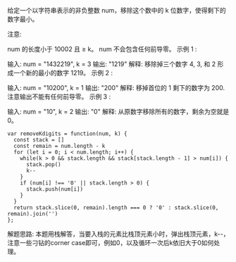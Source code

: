 

给定一个以字符串表示的非负整数 num，移除这个数中的 k 位数字，使得剩下的数字最小。

注意:

num 的长度小于 10002 且 ≥ k。
num 不会包含任何前导零。
示例 1 :

输入: num = "1432219", k = 3
输出: "1219"
解释: 移除掉三个数字 4, 3, 和 2 形成一个新的最小的数字 1219。
示例 2 :

输入: num = "10200", k = 1
输出: "200"
解释: 移掉首位的 1 剩下的数字为 200. 注意输出不能有任何前导零。
示例 3 :

输入: num = "10", k = 2
输出: "0"
解释: 从原数字移除所有的数字，剩余为空就是0。

```
var removeKdigits = function(num, k) {
  const stack = []
  const remain = num.length - k
  for (let i = 0; i < num.length; i++) {
    while(k > 0 && stack.length && stack[stack.length - 1] > num[i]) {
      stack.pop()
      k--
    }
    if (num[i] !== '0' || stack.length > 0) {
      stack.push(num[i])
    }
  }
  return stack.slice(0, remain).length === 0 ? '0' : stack.slice(0, remain).join('')
};
```

解题思路: 本题用栈解答，当要入栈的元素比栈顶元素小时，弹出栈顶元素，k--，注意一些刁钻的corner case即可，例如0，以及循环一次后k依旧大于0如何处理。